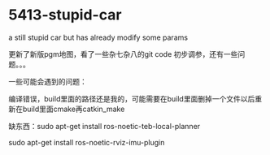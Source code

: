 # 5413-stupid-car
a still stupid car but has already modify some params

 更新了新版pgm地图，看了一些杂七杂八的git code 初步调参，还有一些问题。。。
 
 一些可能会遇到的问题：
 
 编译错误，build里面的路径还是我的，可能需要在build里面删掉一个文件以后重新在build里面cmake再catkin_make
 
 缺东西：sudo apt-get install ros-noetic-teb-local-planner
 
 sudo apt-get install ros-noetic-rviz-imu-plugin
